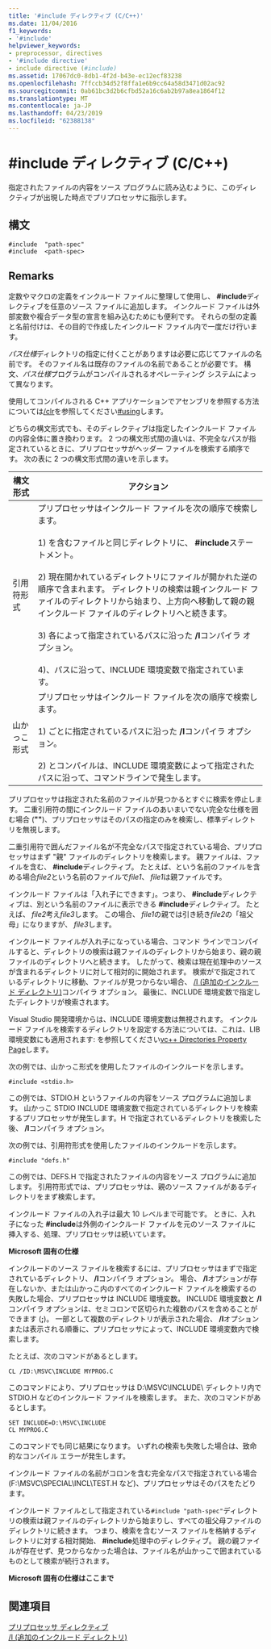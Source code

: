 ```yaml
---
title: '#include ディレクティブ (C/C++)'
ms.date: 11/04/2016
f1_keywords:
- '#include'
helpviewer_keywords:
- preprocessor, directives
- '#include directive'
- include directive (#include)
ms.assetid: 17067dc0-8db1-4f2d-b43e-ec12ecf83238
ms.openlocfilehash: 7ffccb34d52f8ffa1e6b9cc64a58d3471d02ac92
ms.sourcegitcommit: 0ab61bc3d2b6cfbd52a16c6ab2b97a8ea1864f12
ms.translationtype: MT
ms.contentlocale: ja-JP
ms.lasthandoff: 04/23/2019
ms.locfileid: "62388138"
---
```

# <a name="include-directive-cc"></a>#include ディレクティブ (C/C++)

指定されたファイルの内容をソース プログラムに読み込むように、このディレクティブが出現した時点でプリプロセッサに指示します。

## <a name="syntax"></a>構文

```
#include  "path-spec"
#include  <path-spec>
```

## <a name="remarks"></a>Remarks

定数やマクロの定義をインクルード ファイルに整理して使用し、 **#include**ディレクティブを任意のソース ファイルに追加します。 インクルード ファイルは外部変数や複合データ型の宣言を組み込むためにも便利です。 それらの型の定義と名前付けは、その目的で作成したインクルード ファイル内で一度だけ行います。

*パス仕様*ディレクトリの指定に付くことがありますは必要に応じてファイルの名前です。 そのファイル名は既存のファイルの名前であることが必要です。 構文、*パス仕様*プログラムがコンパイルされるオペレーティング システムによって異なります。

使用してコンパイルされる C++ アプリケーションでアセンブリを参照する方法については[/clr](../build/reference/clr-common-language-runtime-compilation.md)を参照してください[#using](../preprocessor/hash-using-directive-cpp.md)します。

どちらの構文形式でも、そのディレクティブは指定したインクルード ファイルの内容全体に置き換わります。 2 つの構文形式間の違いは、不完全なパスが指定されているときに、プリプロセッサがヘッダー ファイルを検索する順序です。 次の表に 2 つの構文形式間の違いを示します。

|構文形式|アクション|
|---|------------|
|引用符形式|プリプロセッサはインクルード ファイルを次の順序で検索します。<br/><br/> 1) を含むファイルと同じディレクトリに、 **#include**ステートメント。<br/><br/> 2) 現在開かれているディレクトリにファイルが開かれた逆の順序で含まれます。 ディレクトリの検索は親インクルード ファイルのディレクトリから始まり、上方向へ移動して親の親インクルード ファイルのディレクトリへと続きます。<br/><br/> 3) 各によって指定されているパスに沿った **/I**コンパイラ オプション。<br/><br/> 4)、パスに沿って、INCLUDE 環境変数で指定されています。|
|山かっこ形式|プリプロセッサはインクルード ファイルを次の順序で検索します。<br/><br/> 1) ごとに指定されているパスに沿った **/I**コンパイラ オプション。<br/><br/> 2) とコンパイルは、INCLUDE 環境変数によって指定されたパスに沿って、コマンドラインで発生します。|

プリプロセッサは指定された名前のファイルが見つかるとすぐに検索を停止します。 二重引用符の間にインクルード ファイルのあいまいでない完全な仕様を囲む場合 (**""**)、プリプロセッサはそのパスの指定のみを検索し、標準ディレクトリを無視します。

二重引用符で囲んだファイル名が不完全なパスで指定されている場合、プリプロセッサはまず "親" ファイルのディレクトリを検索します。 親ファイルは、ファイルを含む、 **#include**ディレクティブ。 たとえば、という名前のファイルを含める場合*file2*という名前のファイルで*file1*、 *file1*は親ファイルです。

インクルード ファイルは「入れ子にできます」。つまり、 **#include**ディレクティブは、別という名前のファイルに表示できる **#include**ディレクティブ。 たとえば、 *file2*考え*file3*します。 この場合、 *file1*の親では引き続き*file2*の「祖父母」になりますが、 *file3*します。

インクルード ファイルが入れ子になっている場合、コマンド ラインでコンパイルすると、ディレクトリの検索は親ファイルのディレクトリから始まり、親の親ファイルのディレクトリへと続きます。 したがって、検索は現在処理中のソースが含まれるディレクトリに対して相対的に開始されます。 検索がで指定されているディレクトリに移動、ファイルが見つからない場合、 [/I (追加のインクルード ディレクトリ)](../build/reference/i-additional-include-directories.md)コンパイラ オプション。 最後に、INCLUDE 環境変数で指定したディレクトリが検索されます。

Visual Studio 開発環境からは、INCLUDE 環境変数は無視されます。 インクルード ファイルを検索するディレクトリを設定する方法については、これは、LIB 環境変数にも適用されます: を参照してください[vc++ Directories Property Page](../build/reference/vcpp-directories-property-page.md)します。

次の例では、山かっこ形式を使用したファイルのインクルードを示します。

```
#include <stdio.h>
```

この例では、STDIO.H というファイルの内容をソース プログラムに追加します。 山かっこ STDIO INCLUDE 環境変数で指定されているディレクトリを検索するプリプロセッサが発生します。H で指定されているディレクトリを検索した後、 **/I**コンパイラ オプション。

次の例では、引用符形式を使用したファイルのインクルードを示します。

```
#include "defs.h"
```

この例では、DEFS.H で指定されたファイルの内容をソース プログラムに追加します。 引用符形式では、プリプロセッサは、親のソース ファイルがあるディレクトリをまず検索します。

インクルード ファイルの入れ子は最大 10 レベルまで可能です。 ときに、入れ子になった **#include**は外側のインクルード ファイルを元のソース ファイルに挿入する、処理、プリプロセッサは続いています。

**Microsoft 固有の仕様**

インクルードのソース ファイルを検索するには、プリプロセッサはまずで指定されているディレクトリ、 **/I**コンパイラ オプション。 場合、 **/I**オプションが存在しないか、または山かっこ内のすべてのインクルード ファイルを検索するの失敗した場合、プリプロセッサは INCLUDE 環境変数。 INCLUDE 環境変数と **/I**コンパイラ オプションは、セミコロンで区切られた複数のパスを含めることができます (**;**)。 一部として複数のディレクトリが表示された場合、 **/I**オプションまたは表示される順番に、プリプロセッサによって、INCLUDE 環境変数内で検索します。

たとえば、次のコマンドがあるとします。

```
CL /ID:\MSVC\INCLUDE MYPROG.C
```

このコマンドにより、プリプロセッサは D:\MSVC\INCLUDE\ ディレクトリ内で STDIO.H などのインクルード ファイルを検索します。 また、次のコマンドがあるとします。

```
SET INCLUDE=D:\MSVC\INCLUDE
CL MYPROG.C
```

このコマンドでも同じ結果になります。 いずれの検索も失敗した場合は、致命的なコンパイル エラーが発生します。

インクルード ファイルの名前がコロンを含む完全なパスで指定されている場合 (F:\MSVC\SPECIAL\INCL\TEST.H など)、プリプロセッサはそのパスをたどります。

インクルード ファイルとして指定されている`#include "path-spec"`ディレクトリの検索は親ファイルのディレクトリから始まりし、すべての祖父母ファイルのディレクトリに続きます。 つまり、検索を含むソース ファイルを格納するディレクトリに対する相対開始、 **#include**処理中のディレクティブ。 親の親ファイルが存在せず、見つからなかった場合は、ファイル名が山かっこで囲まれているものとして検索が続行されます。

**Microsoft 固有の仕様はここまで**

## <a name="see-also"></a>関連項目

[プリプロセッサ ディレクティブ](../preprocessor/preprocessor-directives.md)<br/>
[/I (追加のインクルード ディレクトリ)](../build/reference/i-additional-include-directories.md)<br/>
